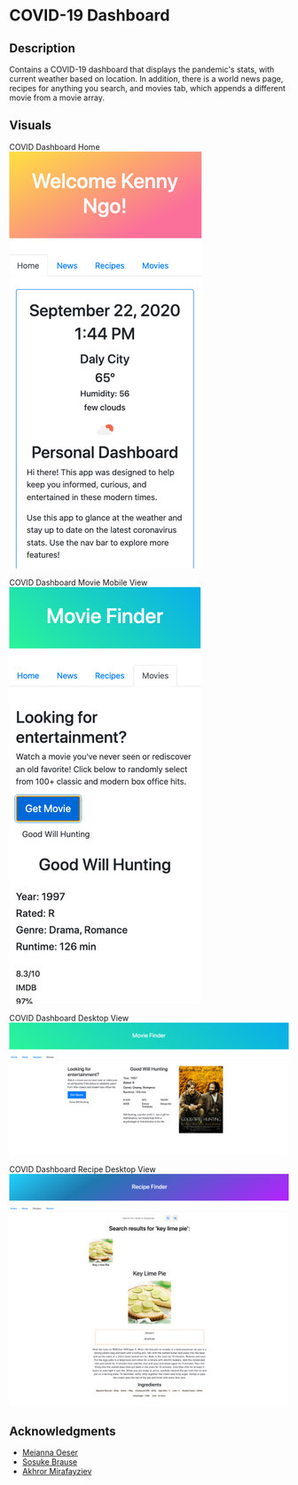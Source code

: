 # COVID-19 Dashboard

## Description

Contains a COVID-19 dashboard that displays the pandemic's stats, with current weather based on location. In addition, there is a world news page, recipes for anything you search, and movies tab, which appends a different movie from a movie array.

## Visuals

COVID Dashboard Home
![COVID Dashboard Home](images/covidDash-home.png)

COVID Dashboard Movie Mobile View
![COVID Dashboard Movie Finder](images/covidDash-movie.png)

COVID Dashboard Desktop View
![COVID Dashboard Movie Finder](images/covidDash-movie-lg.png)

COVID Dashboard Recipe Desktop View
![COVID Dashboard Movie Finder](images/covidDash-recipe.png)

## Acknowledgments

- [Meianna Oeser](https://github.com/meianna)
- [Sosuke Brause](https://github.com/sosukebrause)
- [Akhror Mirafayziev](https://github.com/Akhrors-hub)
